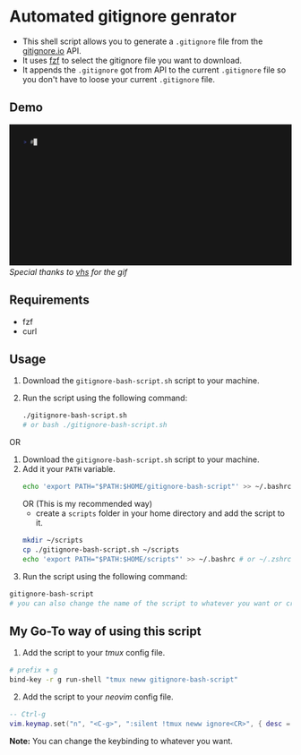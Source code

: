 # Automated gitignore genrator

- This shell script allows you to generate a `.gitignore` file from the [gitignore.io](https://www.toptal.com/developers/gitignore) API.
- It uses [fzf](https://github.com/junegunn/fzf) to select the gitignore file you want to download.
- It appends the `.gitignore` got from API to the current `.gitignore` file so you don't have to loose your current `.gitignore` file.

## Demo
![Demo](assets/demo.gif)
*Special thanks to [vhs](https://github.com/charmbracelet/vhs) for the gif*

## Requirements

- fzf
- curl

## Usage

1. Download the `gitignore-bash-script.sh` script to your machine.
2. Run the script using the following command:

   ```bash
   ./gitignore-bash-script.sh
   # or bash ./gitignore-bash-script.sh

OR
1. Download the `gitignore-bash-script.sh` script to your machine.
2. Add it your `PATH` variable.
   ```bash
   echo 'export PATH="$PATH:$HOME/gitignore-bash-script"' >> ~/.bashrc # or ~/.zshrc
    ```
    OR (This is my recommended way)
    - create a `scripts` folder in your home directory and add the script to it.
    ```bash
    mkdir ~/scripts
    cp ./gitignore-bash-script.sh ~/scripts
    echo 'export PATH="$PATH:$HOME/scripts"' >> ~/.bashrc # or ~/.zshrc
    ```
3. Run the script using the following command:
```bash
gitignore-bash-script
# you can also change the name of the script to whatever you want or create a alias
```

## My Go-To way of using this script
1. Add the script to your *tmux* config file.
```bash
# prefix + g
bind-key -r g run-shell "tmux neww gitignore-bash-script"
```
2. Add the script to your *neovim* config file.
```lua
-- Ctrl-g
vim.keymap.set("n", "<C-g>", ":silent !tmux neww ignore<CR>", { desc = "Open gitignorer" })
```
**Note:** You can change the keybinding to whatever you want.
